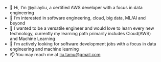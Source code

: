 - 👋 Hi, I’m @yiliayliu, a certified AWS developer with a focus in data engineering
- 👀 I’m interested in software engineering, cloud, big data, ML/AI and beyond
- 🌱 I wanted to be a versatile engineer and would love to learn every new technology, currently my learning path primarily includes Cloud(AWS) and Machine Learning
- 💞️ I’m actively looking for software development jobs with a focus in data engineering and machine learning
- 📫 You may reach me at liu.tamu@gmail.com

<!---
yiliayliu/yiliayliu is a ✨ special ✨ repository because its `README.md` (this file) appears on your GitHub profile.
You can click the Preview link to take a look at your changes.
--->

